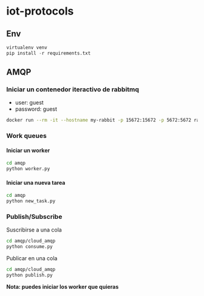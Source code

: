 # iot-protocols

## Env
```python
virtualenv venv
pip install -r requirements.txt
```

## AMQP

### Iniciar un contenedor iteractivo de rabbitmq
* user: guest
* password: guest

```bash
docker run --rm -it --hostname my-rabbit -p 15672:15672 -p 5672:5672 rabbitmq:3-management
```

### Work queues
#### Iniciar un worker
```bash
cd amqp
python worker.py
```
#### Iniciar una nueva tarea
```bash
cd amqp
python new_task.py
```

### Publish/Subscribe
Suscribirse a una cola
```bash
cd amqp/cloud_amqp
python consume.py
```

Publicar en una cola
```bash
cd amqp/cloud_amqp
python publish.py
```


**Nota: puedes iniciar los worker que quieras**


